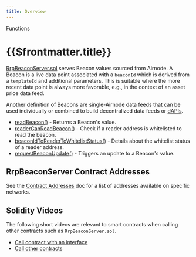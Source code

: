 ```yaml
---
title: Overview
---
```


<TitleSpan>Functions</TitleSpan>

# {{$frontmatter.title}}

<TocHeader />
<TOC class="table-of-contents" :include-level="[2,3]" />

[RrpBeaconServer.sol](https://github.com/api3dao/airnode/blob/master/packages/airnode-protocol/contracts/rrp/requesters/RrpBeaconServer.sol)
serves Beacon values sourced from Airnode. A Beacon is a live data point
associated with a `beaconId` which is derived from a `templateId` and additional
parameters. This is suitable where the more recent data point is always more
favorable, e.g., in the context of an asset price data feed.

Another definition of Beacons are single-Airnode data feeds that can be used
individually or combined to build decentralized data feeds or
[dAPIs](../#dapis-building-on-beacons).

- [readBeacon()](./read-beacon.md) - Returns a Beacon's value.
- [readerCanReadBeacon()](./reader-can-read-beacon.md) - Check if a reader
  address is whitelisted to read the beacon.
- [beaconIdToReaderToWhitelistStatus()](./beaconid-reader-whiteliststatus.md) -
  Details about the whitelist status of a reader address.
- [requestBeaconUpdate()](./request-beacon-update.md) - Triggers an update to a
  Beacon's value.

## RrpBeaconServer Contract Addresses

See the [Contract Addresses](../reference/contract-addresses.md) doc for a list
of addresses available on specific networks.

## Solidity Videos

The following short videos are relevant to smart contracts when calling other
contracts such as `RrpBeaconServer.sol`.

- [Call contract with an interface](https://www.youtube.com/watch?v=tbjyc-VQaQo)
- [Call other contracts](https://www.youtube.com/watch?v=6aQErpWPLbk)

